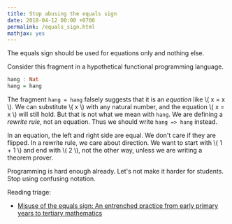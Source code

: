 ```yaml
---
title: Stop abusing the equals sign
date: 2018-04-12 00:00 +0700
permalink: /equals_sign.html
mathjax: yes
---
```


The equals sign should be used for equations only and nothing else.

Consider this fragment in a hypothetical functional programming language.

```haskell
hang : Nat
hang = hang
```

The fragment `hang = hang` falsely suggests that it is an *equation* like \\( x = x \\).
We can substitute \\( x \\) with any natural number, and the equation \\( x = x \\) will still hold.
But that is not what we mean with `hang`.
We are defining a *rewrite rule*, not an equation.
Thus we should write `hang => hang` instead.

In an equation, the left and right side are equal.
We don't care if they are flipped.
In a rewrite rule, we care about direction.
We want to start with \\( 1 + 1 \\) and end with \\( 2 \\), not the other way,
unless we are writing a theorem prover.

Programming is hard enough already.
Let's not make it harder for students.
Stop using confusing notation.

Reading triage:

- [Misuse of the equals sign: An entrenched practice from early primary years to tertiary mathematics](https://www.researchgate.net/publication/286418817_Misuse_of_the_equals_sign_An_entrenched_practice_from_early_primary_years_to_tertiary_mathematics)
